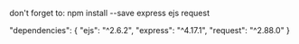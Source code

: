 don't forget to:
npm install --save express ejs request

"dependencies": {
    "ejs": "^2.6.2",
    "express": "^4.17.1",
    "request": "^2.88.0"
  }
